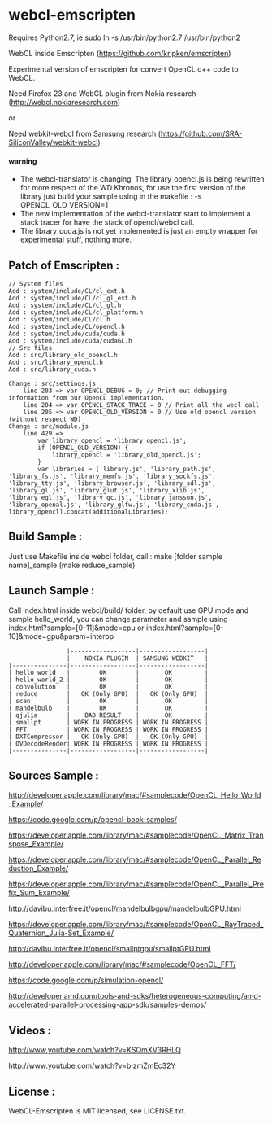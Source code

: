 webcl-emscripten
================

Requires Python2.7, ie sudo ln -s /usr/bin/python2.7 /usr/bin/python2


WebCL inside Emscripten (https://github.com/kripken/emscripten)

Experimental version of emscripten for convert OpenCL c++ code to WebCL.

Need Firefox 23 and WebCL plugin from Nokia research (http://webcl.nokiaresearch.com)

or

Need webkit-webcl from Samsung research (https://github.com/SRA-SiliconValley/webkit-webcl)

#### warning

* The webcl-translator is changing, The library_opencl.js is being rewritten for more respect of the WD Khronos, for use the first version of the library just build your sample using in the makefile : -s OPENCL_OLD_VERSION=1
* The new implementation of the webcl-translator start to implement a stack tracer for have the stack of opencl/webcl call.
* The library_cuda.js is not yet implemented is just an empty wrapper for experimental stuff, nothing more.

Patch of Emscripten :
---------------------

	// System files
	Add : system/include/CL/cl_ext.h
	Add : system/include/CL/cl_gl_ext.h
	Add : system/include/CL/cl_gl.h
	Add : system/include/CL/cl_platform.h
	Add : system/include/CL/cl.h
	Add : system/include/CL/opencl.h
	Add : system/include/cuda/cuda.h
	Add : system/include/cuda/cudaGL.h	
	// Src files
	Add : src/library_old_opencl.h
	Add : src/library_opencl.h
	Add : src/library_cuda.h

	Change : src/settings.js
		line 203 => var OPENCL_DEBUG = 0; // Print out debugging information from our OpenCL implementation.
		line 204 => var OPENCL_STACK_TRACE = 0 // Print all the wecl call
		line 205 => var OPENCL_OLD_VERSION = 0 // Use old opencl version (without respect WD)
	Change : src/module.js
		line 429 => 
			var library_opencl = 'library_opencl.js';
    		if (OPENCL_OLD_VERSION) { 
      			library_opencl = 'library_old_opencl.js';
    		}
			var libraries = ['library.js', 'library_path.js', 'library_fs.js', 'library_memfs.js', 'library_sockfs.js', 'library_tty.js', 'library_browser.js', 'library_sdl.js', 'library_gl.js', 'library_glut.js', 'library_xlib.js', 'library_egl.js', 'library_gc.js', 'library_jansson.js', 'library_openal.js', 'library_glfw.js', 'library_cuda.js', library_opencl].concat(additionalLibraries);

Build Sample :
--------------

Just use Makefile inside webcl folder, call : make [folder sample name]_sample (make reduce_sample)

Launch Sample :
---------------

Call index.html inside webcl/build/ folder, by default use GPU mode and sample hello_world, you can change parameter and sample using index.html?sample=[0-11]&mode=cpu or index.html?sample=[0-10]&mode=gpu&param=interop


					|------------------|------------------|			
					|    NOKIA PLUGIN  | SAMSUNG WEBKIT   |
    |---------------|------------------|------------------|
	| hello_world	|		 OK		   |	   OK		  |
	| hello_world_2	|		 OK		   |	   OK		  |
	| convolution	|		 OK		   |	   OK		  |
	| reduce		|   OK (Only GPU)  |   OK (Only GPU)  |
	| scan   		|		 OK		   |	   OK		  |
	| mandelbulb	|		 OK		   |	   OK		  |
	| qjulia 		| 	 BAD RESULT    |	   OK  		  |
	| smallpt  		| WORK IN PROGRESS | WORK IN PROGRESS |
	| FFT			| WORK IN PROGRESS | WORK IN PROGRESS |
	| DXTCompressor |   OK (Only GPU)  |   OK (Only GPU)  |
	| OVDecodeRender| WORK IN PROGRESS | WORK IN PROGRESS |
	|---------------|------------------|------------------|
	
Sources Sample :
-----------------


http://developer.apple.com/library/mac/#samplecode/OpenCL_Hello_World_Example/

https://code.google.com/p/opencl-book-samples/								

https://developer.apple.com/library/mac/#samplecode/OpenCL_Matrix_Transpose_Example/

https://developer.apple.com/library/mac/#samplecode/OpenCL_Parallel_Reduction_Example/

https://developer.apple.com/library/mac/#samplecode/OpenCL_Parallel_Prefix_Sum_Example/

http://davibu.interfree.it/opencl/mandelbulbgpu/mandelbulbGPU.html

https://developer.apple.com/library/mac/#samplecode/OpenCL_RayTraced_Quaternion_Julia-Set_Example/

http://davibu.interfree.it/opencl/smallptgpu/smallptGPU.html

http://developer.apple.com/library/mac/#samplecode/OpenCL_FFT/

https://code.google.com/p/simulation-opencl/

http://developer.amd.com/tools-and-sdks/heterogeneous-computing/amd-accelerated-parallel-processing-app-sdk/samples-demos/

	
Videos :
--------

http://www.youtube.com/watch?v=KSQmXV3RHLQ

http://www.youtube.com/watch?v=bIzmZmEc32Y

License :
--------

WebCL-Emscripten is MIT licensed, see LICENSE.txt.

